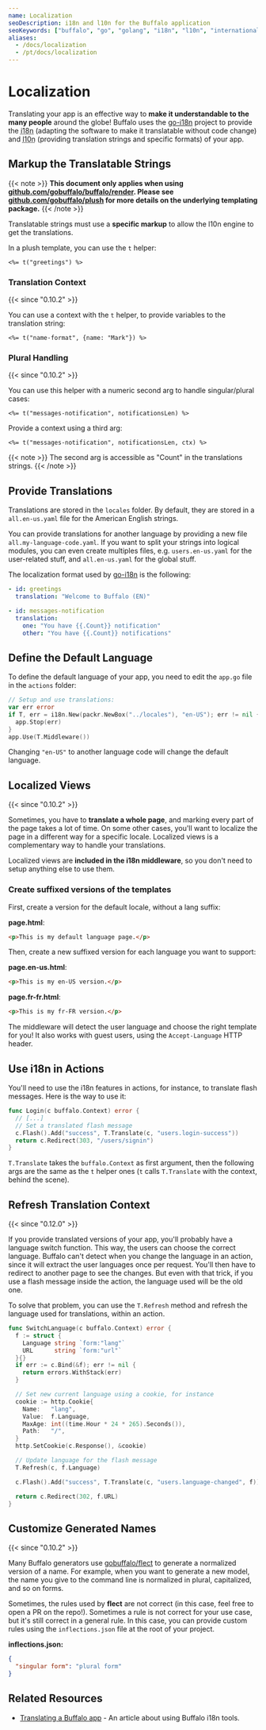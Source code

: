 ```yaml
---
name: Localization
seoDescription: i18n and l10n for the Buffalo application
seoKeywords: ["buffalo", "go", "golang", "i18n", "l10n", "internationalization", "localization"]
aliases:
  - /docs/localization
  - /pt/docs/localization
---
```


# Localization

Translating your app is an effective way to **make it understandable to the many people** around the globe! Buffalo uses the [go-i18n](https://github.com/nicksnyder/go-i18n) project to provide the <abbr title="internationalization">i18n</abbr> (adapting the software to make it translatable without code change) and <abbr title="localization">l10n</abbr> (providing translation strings and specific formats) of your app.

## Markup the Translatable Strings

{{< note >}}
**This document only applies when using [github.com/gobuffalo/buffalo/render](https://github.com/gobuffalo/buffalo/tree/main/render).
Please see [github.com/gobuffalo/plush](https://github.com/gobuffalo/plush) for more details on the underlying templating package.**
{{< /note >}}

Translatable strings must use a **specific markup** to allow the l10n engine to get the translations.

In a plush template, you can use the `t` helper:

```plain
<%= t("greetings") %>
```

### Translation Context
{{< since "0.10.2" >}}

You can use a context with the `t` helper, to provide variables to the translation string:

```plain
<%= t("name-format", {name: "Mark"}) %>
```

### Plural Handling

{{< since "0.10.2" >}}

You can use this helper with a numeric second arg to handle singular/plural cases:

```plain
<%= t("messages-notification", notificationsLen) %>
```

Provide a context using a third arg:

```plain
<%= t("messages-notification", notificationsLen, ctx) %>
```

{{< note >}}
The second arg is accessible as "Count" in the translations strings.
{{< /note >}}

## Provide Translations

Translations are stored in the `locales` folder. By default, they are stored in a `all.en-us.yaml` file for the American English strings.

You can provide translations for another language by providing a new file `all.my-language-code.yaml`. If you want to split your strings into logical modules, you can even create multiples files, e.g. `users.en-us.yaml` for the user-related stuff, and `all.en-us.yaml` for the global stuff.

The localization format used by [go-i18n](https://github.com/nicksnyder/go-i18n) is the following:

```yaml
- id: greetings
  translation: "Welcome to Buffalo (EN)"

- id: messages-notification
  translation:
    one: "You have {{.Count}} notification"
    other: "You have {{.Count}} notifications"
```

## Define the Default Language

To define the default language of your app, you need to edit the `app.go` file in the `actions` folder:

```go
// Setup and use translations:
var err error
if T, err = i18n.New(packr.NewBox("../locales"), "en-US"); err != nil {
  app.Stop(err)
}
app.Use(T.Middleware())
```

Changing `"en-US"` to another language code will change the default language.

## Localized Views
{{< since "0.10.2" >}}

Sometimes, you have to **translate a whole page**, and marking every part of the page takes a lot of time. On some other cases, you'll want to localize the page in a different way for a specific locale. Localized views is a complementary way to handle your translations.

Localized views are **included in the i18n middleware**, so you don't need to setup anything else to use them.

### Create suffixed versions of the templates

First, create a version for the default locale, without a lang suffix:

**page.html**:
```html
<p>This is my default language page.</p>
```

Then, create a new suffixed version for each language you want to support:

**page.en-us.html**:
```html
<p>This is my en-US version.</p>
```

**page.fr-fr.html**:
```html
<p>This is my fr-FR version.</p>
```

The middleware will detect the user language and choose the right template for you! It also works with guest users, using the `Accept-Language` HTTP header.

## Use i18n in Actions

You'll need to use the i18n features in actions, for instance, to translate flash messages. Here is the way to use it:

``` go
func Login(c buffalo.Context) error {
  // [...]
  // Set a translated flash message
  c.Flash().Add("success", T.Translate(c, "users.login-success"))
  return c.Redirect(303, "/users/signin")
}
```

`T.Translate` takes the `buffalo.Context` as first argument, then the following args are the same as the `t` helper ones (`t` calls `T.Translate` with the context, behind the scene).

## Refresh Translation Context
{{< since "0.12.0" >}}

If you provide translated versions of your app, you'll probably have a language switch function. This way, the users can choose the correct language.
Buffalo can't detect when you change the language in an action, since it will extract the user languages once per request. You'll then have to redirect to another page to see the changes. But even with that trick, if you use a flash message inside the action, the language used will be the old one.

To solve that problem, you can use the `T.Refresh` method and refresh the language used for translations, within an action.

```go
func SwitchLanguage(c buffalo.Context) error {
  f := struct {
    Language string `form:"lang"`
    URL      string `form:"url"`
  }{}
  if err := c.Bind(&f); err != nil {
    return errors.WithStack(err)
  }

  // Set new current language using a cookie, for instance
  cookie := http.Cookie{
    Name:   "lang",
    Value:  f.Language,
    MaxAge: int((time.Hour * 24 * 265).Seconds()),
    Path:   "/",
  }
  http.SetCookie(c.Response(), &cookie)

  // Update language for the flash message
  T.Refresh(c, f.Language)

  c.Flash().Add("success", T.Translate(c, "users.language-changed", f))

  return c.Redirect(302, f.URL)
}
```

## Customize Generated Names
{{< since "0.10.2" >}}

Many Buffalo generators use [gobuffalo/flect](https://github.com/gobuffalo/flect) to generate a normalized version of a name. For example, when you want to generate a new model, the name you give to the command line is normalized in plural, capitalized, and so on forms.

Sometimes, the rules used by **flect** are not correct (in this case, feel free to open a PR on the repo!). Sometimes a rule is not correct for your use case, but it's still correct in a general rule. In this case, you can provide custom rules using the `inflections.json` file at the root of your project.

**inflections.json:**
```json
{
  "singular form": "plural form"
}
```

## Related Resources

* [Translating a Buffalo app](https://blog.gobuffalo.io/translating-a-buffalo-app-1b4f32e6cb57) - An article about using Buffalo i18n tools.
